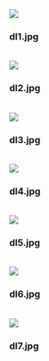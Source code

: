 <img src="dl1.jpg"> 
<h3>dl1.jpg</h3>
<br>

<img src="dl2.jpg"> 
<h3>dl2.jpg</h3>
<br>

<img src="dl3.jpg">
<h3>dl3.jpg</h3>
<br>

<img src="dl4.jpg"> 
<h3>dl4.jpg</h3>
<br>

<img src="dl5.jpg"> 
<h3>dl5.jpg</h3>
<br>

<img src="dl6.jpg"> 
<h3>dl6.jpg</h3>
<br>

<img src="dl7.jpg"> 
<h3>dl7.jpg</h3>
<br>
